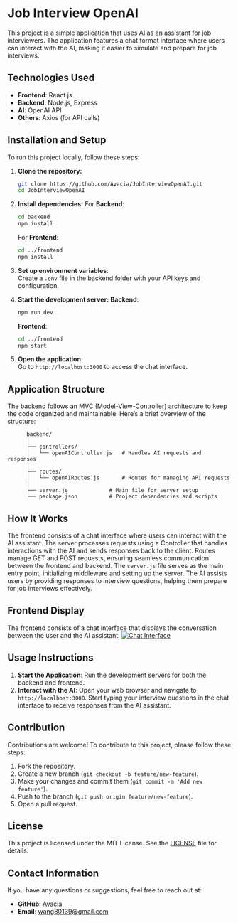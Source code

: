 # Job Interview OpenAI

This project is a simple application that uses AI as an assistant for job interviewers. The application features a chat format interface where users can interact with the AI, making it easier to simulate and prepare for job interviews. 

## Technologies Used
- **Frontend**: React.js
- **Backend**: Node.js, Express
- **AI**: OpenAI API
- **Others**: Axios (for API calls)

## Installation and Setup
To run this project locally, follow these steps:

1. **Clone the repository:**
   ```bash
   git clone https://github.com/Avacia/JobInterviewOpenAI.git
   cd JobInterviewOpenAI
   ```
   
2. **Install dependencies:**
   For **Backend**:
   ```bash
   cd backend
   npm install
   ```
   For **Frontend**:
   ```bash
   cd ../frontend
   npm install
   ```
   
3. **Set up environment variables**:  
   Create a `.env` file in the backend folder with your API keys and configuration.
   
4. **Start the development server:**
   **Backend**:
   ```bash
   npm run dev
   ```
   **Frontend**:
   ```bash
   cd ../frontend
   npm start
   ```
   
5. **Open the application:**  
   Go to `http://localhost:3000` to access the chat interface.

## Application Structure
The backend follows an MVC (Model-View-Controller) architecture to keep the code organized and maintainable. Here’s a brief overview of the structure:
```
      backend/
      │
      ├── controllers/
      │   └── openAIController.js   # Handles AI requests and responses
      │
      ├── routes/
      │   └── openAIRoutes.js       # Routes for managing API requests
      |
      ├── server.js             # Main file for server setup
      └── package.json          # Project dependencies and scripts

```

## How It Works
The frontend consists of a chat interface where users can interact with the AI assistant. The server processes requests using a Controller that handles interactions with the AI and sends responses back to the client. Routes manage GET and POST requests, ensuring seamless communication between the frontend and backend. The `server.js` file serves as the main entry point, initializing middleware and setting up the server. The AI assists users by providing responses to interview questions, helping them prepare for job interviews effectively.

## Frontend Display
The frontend consists of a chat interface that displays the conversation between the user and the AI assistant.
[![Chat Interface](https://youtu.be/y1axMhLLNW8)](https://youtu.be/y1axMhLLNW8)

## Usage Instructions
1. **Start the Application**: Run the development servers for both the backend and frontend.
2. **Interact with the AI**: Open your web browser and navigate to `http://localhost:3000`. Start typing your interview questions in the chat interface to receive responses from the AI assistant.

## Contribution
Contributions are welcome! To contribute to this project, please follow these steps:
1. Fork the repository.
2. Create a new branch (`git checkout -b feature/new-feature`).
3. Make your changes and commit them (`git commit -m 'Add new feature'`).
4. Push to the branch (`git push origin feature/new-feature`).
5. Open a pull request.

## License
This project is licensed under the MIT License. See the [LICENSE](LICENSE) file for details.

## Contact Information
If you have any questions or suggestions, feel free to reach out at:
- **GitHub**: [Avacia](https://github.com/Avacia)
- **Email**: wang80139@gmail.com
